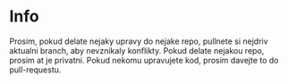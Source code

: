 # Info
Prosim, pokud delate nejaky upravy do nejake repo, pullnete si nejdriv aktualni branch, aby nevznikaly konflikty.
Pokud delate nejakou repo, prosim at je privatni.
Pokud nekomu upravujete kod, prosim davejte to do pull-requestu.

